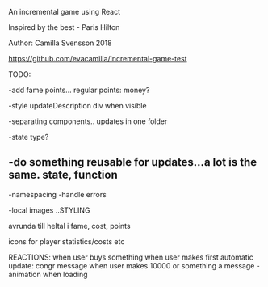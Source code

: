 An incremental game using React

Inspired by the best - Paris Hilton


Author:
Camilla Svensson
2018

https://github.com/evacamilla/incremental-game-test



TODO:

-add fame points... regular points: money?

-style updateDescription div when visible

-separating components.. updates in one folder

-state type?



-do something reusable for updates...a lot is the same. state, function
-

-namespacing
-handle errors


-local images
..STYLING

avrunda till heltal i fame, cost, points

icons for player statistics/costs etc

REACTIONS:
when user buys something
when user makes first automatic update: congr message
when user makes 10000 or something a message
-animation when loading